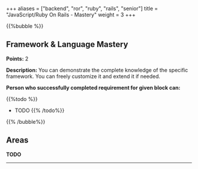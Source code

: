 +++
aliases = ["backend", "ror", "ruby", "rails", "senior"]
title = "JavaScript/Ruby On Rails - Mastery"
weight = 3
+++

{{%bubble %}}

## Framework & Language Mastery

**Points:** 2 

**Description:** You can demonstrate the complete knowledge of the specific framework. You can freely customize it and extend it if needed.

**Person who successfully completed requirement for given block can:** 

{{%todo %}}
- TODO
{{% /todo%}}

{{% /bubble%}}

## Areas

**TODO**

---

